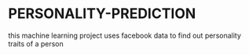 # PERSONALITY-PREDICTION
this machine learning project uses facebook data to find out personality traits of a person
